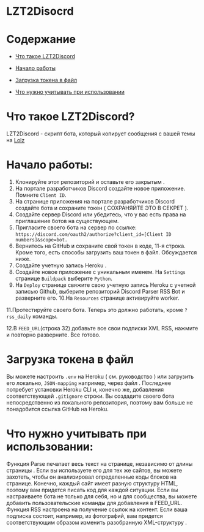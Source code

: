 # LZT2Disocrd
# Содержание

* [Что такое LZT2Discord](https://github.com/nordbearbotdev/LZT2Disocrd/blob/main/README.md#%D1%87%D1%82%D0%BE-%D1%82%D0%B0%D0%BA%D0%BE%D0%B5-lzt2discord)

* [Начало работы]()

* [Загрузка токена в файл]()

* [Что нужно учитывать при использовании]()

# Что такое LZT2Discord?
LZT2Discord - скрипт бота, который копирует сообщения с вашей темы на [Lolz](https://lolz.huru)

# Начало работы:
1. Клонируйте этот репозиторий и оставьте его закрытым .
2. На портале разработчиков Discord создайте новое приложение. Помните `Client ID`.
3. На странице приложения на портале разработчиков Discord создайте бота и сохраните токен ( СОХРАНЯЙТЕ ЭТО В СЕКРЕТ ).
4. Создайте сервер Discord или убедитесь, что у вас есть права на приглашение ботов на существующем.
5. Пригласите своего бота на сервер по ссылке: `https://discord.com/oauth2/authorize?client_id=[Client ID numbers]&scope=bot.`
6. Вернитесь на GitHub и сохраните свой токен в коде, 11-я строка. Кроме того, есть способы загрузить ваш токен в файл. Обсуждается ниже.
7. Создайте учетную запись Heroku .
8. Создайте новое приложение с уникальным именем. На `Settings` странице `Buildpack` выберите `Python`.
9. На `Deploy` странице свяжите свою учетную запись Heroku с учетной записью Github, выберите репозиторий Discord Parser RSS Bot и разверните его.
10.На `Resources` странице активируйте worker.

11.Протестируйте своего бота. Теперь это должно работать, кроме `?rss_daily` команды.

12.В `FEED_URL`(строка 32) добавьте все свои подписки XML RSS, нажмите и повторно разверните. Все готово.

# Загрузка токена в файл
Вы можете настроить `.env` на Heroku ( см. руководство ) или загрузить его локально, `JSON-mapping` например, через файл . Последнее потребует установки Heroku CLI и, конечно же, добавления соответствующей `.gitignore` строки. Вы создадите своего бота непосредственно из локального репозитория, поэтому вам больше не понадобится ссылка GitHub на Heroku.

# Что нужно учитывать при использовании:
Функция Parse печатает весь текст на странице, независимо от длины страницы . Если вы используете его для тех же сайтов, вы можете захотеть, чтобы он анализировал определенные коды блоков на странице. Конечно, каждый сайт имеет разную структуру HTML, поэтому вам придется писать код для каждой ситуации.
Если вы настраиваете бота не только для себя, но и для сообщества, вы можете добавить пользовательские команды для добавления в FEED_URL.
Функция RSS настроена на получение ссылок на контент. Если ваша подписка состоит, например, из фотографий, вам придется соответствующим образом изменить разобранную XML-структуру .
